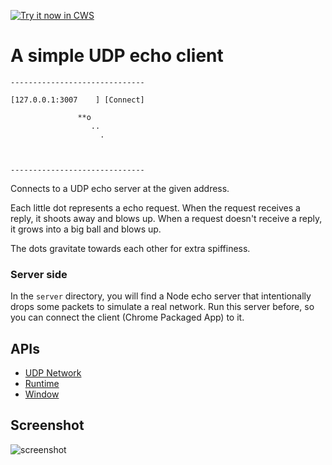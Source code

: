<a target="_blank" href="https://chrome.google.com/webstore/detail/okhdmjejphblookgnkabaoaalhcoobec">![Try it now in CWS](https://raw.github.com/GoogleChrome/chrome-app-samples/master/tryitnowbutton.png "Click here to install this sample from the Chrome Web Store")</a>


# A simple UDP echo client

    ------------------------------
    
    [127.0.0.1:3007    ] [Connect]
    
                   **o
                      ..
                        .
    
    
    
    ------------------------------

Connects to a UDP echo server at the given address. 

Each little dot represents a echo request.
When the request receives a reply, it shoots away and blows up.
When a request doesn't receive a reply, it grows into a big ball and blows up.

The dots gravitate towards each other for extra spiffiness.

### Server side

In the `server` directory, you will find a Node echo server that intentionally drops some packets to simulate a real network. Run this server before, so you can connect the client (Chrome Packaged App) to it.

## APIs

* [UDP Network](http://developer.chrome.com/apps/app_network.html#udp)
* [Runtime](http://developer.chrome.com/apps/app.runtime.html)
* [Window](http://developer.chrome.com/apps/app.window.html)
     
## Screenshot
![screenshot](/samples/udp/assets/screenshot_1280_800.png)

